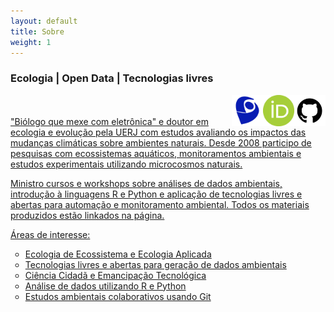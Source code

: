 ```yaml
---
layout: default
title: Sobre
weight: 1
---
```


<h3> Ecologia | Open Data | Tecnologias livres </h3>

<a href="https://github.com/smjacques">
    <img border="0" align="right" alt="GitHub" src="https://raw.githubusercontent.com/smjacques/smjacques.github.io/master/icons/github.png" width="50" height="50">
<a href="http://orcid.org/0000-0001-5194-2338">
    <img border="0" align="right" alt="ORCID" src="https://raw.githubusercontent.com/smjacques/smjacques.github.io/master/icons/orcid_128x128.png" width="50" height="50">
    <a href="http://lattes.cnpq.br/5417781782669845">
    <img border="0" align="right" alt="Lattes" src="https://raw.githubusercontent.com/smjacques/smjacques.github.io/master/icons/2iVxee6.png" width="50" height="50">
    <br>

<br>
"Biólogo que mexe com eletrônica" e doutor em ecologia e evolução pela UERJ com estudos avaliando os impactos das mudanças climáticas sobre ambientes naturais. Desde 2008 participo de pesquisas com ecossistemas aquáticos, monitoramentos ambientais e estudos experimentais utilizando microcosmos naturais.

Ministro cursos e workshops sobre análises de dados ambientais, introdução à linguagens R e Python e aplicação de tecnologias livres e abertas para automação e monitoramento ambiental. Todos os materiais produzidos estão linkados na página.

Áreas de interesse:

 <ul style="list-style-type:circle">
  <li>Ecologia de Ecossistema e Ecologia Aplicada</li>
  <li>Tecnologias livres e abertas para geração de dados ambientais</li>
  <li>Ciência Cidadã e Emancipação Tecnológica</li>
  <li>Análise de dados utilizando R e Python</li>
  <li>Estudos ambientais colaborativos usando Git</li>
</ul>